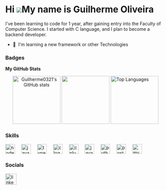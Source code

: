 Hi ![](https://user-images.githubusercontent.com/18350557/176309783-0785949b-9127-417c-8b55-ab5a4333674e.gif)My name is Guilherme Oliveira
==========================================================================================================================================

I've been learning to code for 1 year, after gaining entry into the Faculty of Computer Science. I started with C language, and I plan to become a backend developer.

* 🧠  I'm learning a new framework or other Technologies

### Badges

<b>My GitHub Stats</b>

<div align="center">
    <a href="http://www.github.com/Guilherme0321"><img src="https://github-readme-stats.vercel.app/api?username=Guilherme0321&show_icons=true&hide=&count_private=true&title_color=ec4899&text_color=0891b2&icon_color=3382ed&bg_color=0f172a&hide_border=true&show_icons=true" alt="Guilherme0321's GitHub stats"  height="150" /></a>
    <a href="http://www.github.com/Guilherme0321"><img src="https://github-readme-streak-stats.herokuapp.com/?user=Guilherme0321&stroke=0891b2&background=0f172a&ring=ec4899&fire=ec4899&currStreakNum=0891b2&currStreakLabel=ec4899&sideNums=0891b2&sideLabels=0891b2&dates=0891b2&hide_border=true" height="150" /></a>
    <a href="https://github.com/Guilherme0321" align="left"><img src="https://github-readme-stats.vercel.app/api/top-langs/?username=Guilherme0321&langs_count=10&title_color=ec4899&text_color=0891b2&icon_color=3382ed&bg_color=0f172a&layout=compact&hide_border=true&locale=en&custom_title=Top%8%Languages" height="150" alt="Top Languages" /></a>
</div>

### Skills

<div align="left">
  <img src="https://cdn.jsdelivr.net/gh/devicons/devicon/icons/nodejs/nodejs-original.svg" height="30" alt="nodejs logo"  />
  <img width="12" />
  <img src="https://cdn.jsdelivr.net/gh/devicons/devicon/icons/javascript/javascript-original.svg" height="30" alt="javascript logo"  />
  <img width="12" />
  <img src="https://cdn.jsdelivr.net/gh/devicons/devicon/icons/typescript/typescript-original.svg" height="30" alt="typescript logo"  />
  <img width="12" />
  <img src="https://cdn.jsdelivr.net/gh/devicons/devicon/icons/c/c-original.svg" height="30" alt="c logo"  />
  <img width="12" />
  <img src="https://cdn.jsdelivr.net/gh/devicons/devicon/icons/cplusplus/cplusplus-original.svg" height="30" alt="cplusplus logo"  />
  <img width="12" />
  <img src="https://cdn.jsdelivr.net/gh/devicons/devicon/icons/java/java-original.svg" height="30" alt="java logo"  />
  <img width="12" />
  <img src="https://cdn.jsdelivr.net/gh/devicons/devicon/icons/python/python-original.svg" height="30" alt="python logo"  />
  <img width="12" />
  <img src="https://cdn.jsdelivr.net/gh/devicons/devicon/icons/postgresql/postgresql-original.svg" height="30" alt="postgresql logo"  />
  <img width="12" />
  <img src="https://cdn.jsdelivr.net/gh/devicons/devicon/icons/mysql/mysql-original.svg" height="30" alt="mysql logo"  />
</div>

### Socials

<div align="left">
  <a href="https://www.linkedin.com/in/guilherme-oliveira-b79171275" target="_blank">
    <img src="https://img.shields.io/static/v1?message=LinkedIn&logo=linkedin&label=&color=0077B5&logoColor=white&labelColor=&style=for-the-badge" height="35" alt="linkedin logo"  />
  </a>
</div>
